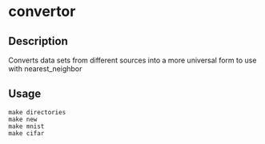 convertor
========

Description
-----------

Converts data sets from different sources into a more universal form to use with nearest_neighbor

Usage
-----

```
make directories
make new
make mnist
make cifar
```
